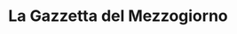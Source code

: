 ---
title: "La Gazzetta del Mezzogiorno"
description: ""
year: 2019
link: "https://triggiano-api.municipiumapp.it/s3/7460/allegati/articolo-gazzetta-del-mezzogiorno-del-27-09-2022.pdf"
draft: False
---